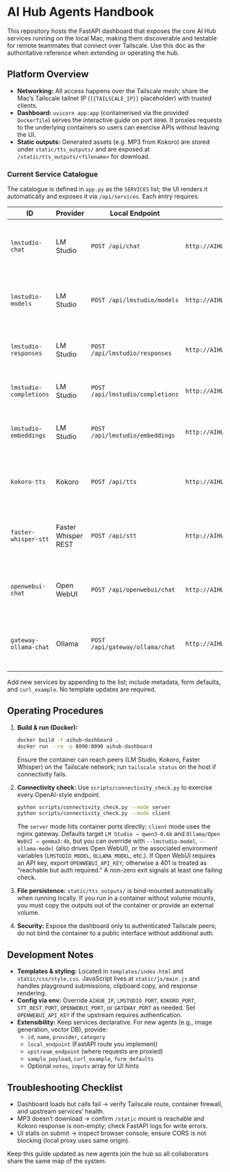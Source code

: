 # AI Hub Agents Handbook

This repository hosts the FastAPI dashboard that exposes the core AI Hub services running on the local Mac, making them discoverable and testable for remote teammates that connect over Tailscale. Use this doc as the authoritative reference when extending or operating the hub.

## Platform Overview

- **Networking:** All access happens over the Tailscale mesh; share the Mac’s Tailscale tailnet IP (`{{TAILSCALE_IP}}` placeholder) with trusted clients.
- **Dashboard:** `uvicorn app:app` (containerised via the provided `Dockerfile`) serves the interactive guide on port `8090`. It proxies requests to the underlying containers so users can exercise APIs without leaving the UI.
- **Static outputs:** Generated assets (e.g. MP3 from Kokoro) are stored under `static/tts_outputs/` and are exposed at `/static/tts_outputs/<filename>` for download.

### Current Service Catalogue

The catalogue is defined in `app.py` as the `SERVICES` list; the UI renders it automatically and exposes it via `/api/services`. Each entry requires:

| ID | Provider | Local Endpoint | Upstream Target | Brief |
| --- | --- | --- | --- | --- |
| `lmstudio-chat` | LM Studio | `POST /api/chat` | `http://AIHUB_IP:8080/lmstudio/v1/chat/completions` | OpenAI-compatible chat completions via the gateway. |
| `lmstudio-models` | LM Studio | `POST /api/lmstudio/models` | `http://AIHUB_IP:8080/lmstudio/v1/models` | Fetch the upstream model catalogue through the gateway. |
| `lmstudio-responses` | LM Studio | `POST /api/lmstudio/responses` | `http://AIHUB_IP:8080/lmstudio/v1/responses` | OpenAI Responses endpoint relayed by the gateway. |
| `lmstudio-completions` | LM Studio | `POST /api/lmstudio/completions` | `http://AIHUB_IP:8080/lmstudio/v1/completions` | Legacy completions endpoint via the gateway. |
| `lmstudio-embeddings` | LM Studio | `POST /api/lmstudio/embeddings` | `http://AIHUB_IP:8080/lmstudio/v1/embeddings` | Embeddings vector generation through the gateway. |
| `kokoro-tts` | Kokoro | `POST /api/tts` | `http://AIHUB_IP:8080/kokoro/v1/audio/speech` | Text-to-Speech returning downloadable MP3 through the gateway. |
| `faster-whisper-stt` | Faster Whisper REST | `POST /api/stt` | `http://AIHUB_IP:8080/stt/v1/audio/transcriptions` | Speech-to-text via multipart upload through the gateway. |
| `openwebui-chat` | Open WebUI | `POST /api/openwebui/chat` | `http://AIHUB_IP:8080/openwebui/api/chat/completions` | Chat completions routed to Open WebUI via the gateway. |
| `gateway-ollama-chat` | Ollama | `POST /api/gateway/ollama/chat` | `http://AIHUB_IP:8080/ollama/v1/chat/completions` | Ollama chat completions routed through the gateway relay. |

Add new services by appending to the list; include metadata, form defaults, and `curl_example`. No template updates are required.

## Operating Procedures

1. **Build & run (Docker):**
   ```bash
   docker build -t aihub-dashboard .
   docker run --rm -p 8090:8090 aihub-dashboard
   ```
   Ensure the container can reach peers (LM Studio, Kokoro, Faster Whisper) on the Tailscale network; run `tailscale status` on the host if connectivity fails.

2. **Connectivity check:** Use `scripts/connectivity_check.py` to exercise every OpenAI-style endpoint.
   ```bash
   python scripts/connectivity_check.py --mode server
   python scripts/connectivity_check.py --mode client
   ```
   The `server` mode hits container ports directly; `client` mode uses the nginx gateway. Defaults target `LM Studio → qwen3-0.6b` and `Ollama/Open WebUI → gemma3:4b`, but you can override with `--lmstudio-model`, `--ollama-model` (also drives Open WebUI), or the associated environment variables (`LMSTUDIO_MODEL`, `OLLAMA_MODEL`, etc.). If Open WebUI requires an API key, export `OPENWEBUI_API_KEY`; otherwise a 401 is treated as “reachable but auth required.” A non-zero exit signals at least one failing check.

3. **File persistence:** `static/tts_outputs/` is bind-mounted automatically when running locally. If you run in a container without volume mounts, you must copy the outputs out of the container or provide an external volume.

4. **Security:** Expose the dashboard only to authenticated Tailscale peers; do not bind the container to a public interface without additional auth.

## Development Notes

- **Templates & styling:** Located in `templates/index.html` and `static/css/style.css`. JavaScript lives at `static/js/main.js` and handles playground submissions, clipboard copy, and response rendering.
- **Config via env:** Override `AIHUB_IP`, `LMSTUDIO_PORT`, `KOKORO_PORT`, `STT_REST_PORT`, `OPENWEBUI_PORT`, or `GATEWAY_PORT` as needed. Set `OPENWEBUI_API_KEY` if the upstream requires authentication.
- **Extensibility:** Keep services declarative. For new agents (e.g., image generation, vector DB), provide:
  - `id`, `name`, `provider`, `category`
  - `local_endpoint` (FastAPI route you implement)
  - `upstream_endpoint` (where requests are proxied)
  - `sample_payload`, `curl_example`, `form_defaults`
  - Optional `notes`, `inputs` array for UI hints

## Troubleshooting Checklist

- Dashboard loads but calls fail → verify Tailscale route, container firewall, and upstream services’ health.
- MP3 doesn’t download → confirm `/static` mount is reachable and Kokoro response is non-empty; check FastAPI logs for write errors.
- UI stalls on submit → inspect browser console; ensure CORS is not blocking (local proxy uses same origin).

Keep this guide updated as new agents join the hub so all collaborators share the same map of the system.
